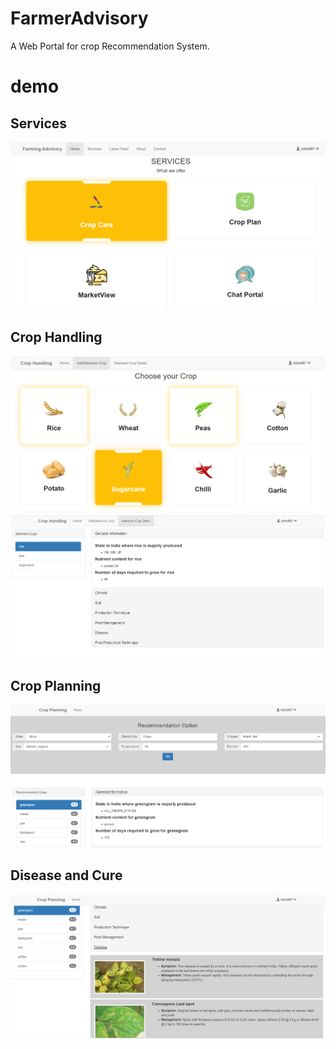 # FarmerAdvisory
A  Web Portal for crop Recommendation System.
# demo
## Services
![](demo-images/Services.png)

## Crop Handling
![](demo-images/choose_crop.png)
![](demo-images/SelectedCropDetail.png)

## Crop Planning
![](demo-images/CropRecommendation.png)

## Disease and Cure
![](demo-images/Disease.png)
